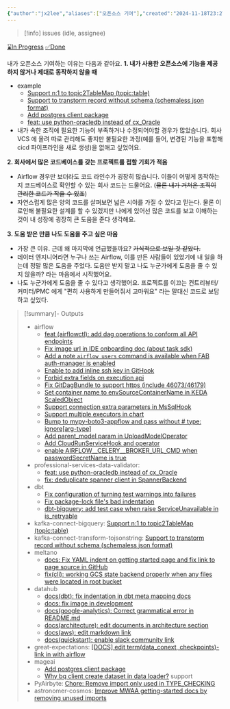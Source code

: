 ```yaml
---
{"author":"jx2lee","aliases":["오픈소스 기여"],"created":"2024-11-18T23:27:22.000+09:00","last-updated":"2024-06-23 22:17","tags":["opensource"],"comments":true,"dg-publish":true,"dg-home-link":false,"dg-show-local-graph":false,"dg-show-backlinks":false,"dg-show-toc":false,"dg-show-inline-title":false,"dg-show-file-tree":false,"dg-enable-search":true,"dg-link-preview":true,"dg-show-tags":false,"dg-pass-frontmatter":false,"permalink":"/opensource-contributions/","dgEnableSearch":true,"dgLinkPreview":true,"dgPassFrontmatter":true,"noteIcon":""}
---
```



> [!info] issues (idle, assignee)[ ](https://github.com/issues?q=is%3Aopen+is%3Aissue+assignee%3Ajx2lee+archived%3Afalse+-org%3Ajx2lee+)

[⌛️In Progress](https://github.com/pulls?q=is%3Aopen+is%3Apr+author%3Ajx2lee+archived%3Afalse+-org%3Ajx2lee+)
[✅Done](https://github.com/pulls?q=is%3Apr+author%3Ajx2lee+archived%3Afalse+-org%3Ajx2lee+is%3Amerged)


내가 오픈소스 기여하는 이유는 다음과 같아요.
**1. 내가 사용한 오픈소스에 기능을 제공하지 않거나 제대로 동작하지 않을 때**
- example
    - [Support n:1 to topic2TableMap (topic:table)](https://github.com/confluentinc/kafka-connect-bigquery/pull/361)
    - [Support to transtorm record without schema (schemaless json format)](https://github.com/an0r0c/kafka-connect-transform-tojsonstring/pull/18)
    - [Add postgres client package](https://github.com/mage-ai/mage-ai/pull/5486)
    - [feat: use python-oracledb instead of cx_Oracle](https://github.com/GoogleCloudPlatform/professional-services-data-validator/pull/1515)
- 내가 속한 조직에 필요한 기능이 부족하거나 수정되어야할 경우가 많았습니다. 회사 VCS 에 올려 따로 관리해도 좋지만 불필요한 과정(예를 들어, 변경된 기능을 포함해 cicd 파이프라인을 새로 생성)을 없애고 싶었어요.

**2. 회사에서 많은 코드베이스를 갖는 프로젝트를 접할 기회가 적음**
- Airflow 경우만 보더라도 코드 라인수가 굉장히 많습니다. 이들이 어떻게 동작하는지 코드베이스로 확인할 수 있는 회사 코드는 드물어요. (~~물론 내가 거쳐온 조직이 관리한 코드가 작을 수 있죠~~)
- 자연스럽게 많은 양의 코드를 살펴보면 넓은 시야를 가질 수 있다고 믿는다. 물론 이로인해 불필요한 설계를 할 수 있겠지만 나에게 있어선 많은 코드를 보고 이해하는 것이 내 성장에 굉장히 큰 도움을 준다 생각해요.

**3. 도움 받은 만큼 나도 도움을 주고 싶은 마음**
- 가장 큰 이유. 근데 왜 마지막에 언급했을까요? ~~가식적으로 보일 것 같았다.~~
- 데이터 엔지니어라면 누구나 쓰는 Airflow, 이를 만든 사람들이 있었기에 내 일을 하는데 정말 많은 도움을 주었다. 도움만 받지 말고 나도 누군가에게 도움을 줄 수 있지 않을까? 라는 마음에서 시작했어요.
- 나도 누군가에게 도움을 줄 수 있다고 생각했어요. 프로젝트를 이끄는 컨트리뷰터/커미터/PMC 에게 "편히 사용하게 만들어줘서 고마워요" 라는 말대신 코드로 보답하고 싶었다.


> [!summary]- Outputs
> - airflow
>     - [feat (airflowctl): add dag operations to conform all API endpoints](https://github.com/apache/airflow/pull/50424)
>     - [Fix image url in IDE onboarding doc (about task sdk)](https://github.com/apache/airflow/pull/48549)
>     - [Add a note `airflow users` command is available when FAB auth-manager is enabled](https://github.com/apache/airflow/pull/46862)
>     - [Enable to add inline ssh key in GitHook](https://github.com/apache/airflow/pull/46181)
>     - [Forbid extra fields on execution api](https://github.com/apache/airflow/pull/44986)
>     - [Fix GitDagBundle to support https (include 46073/46179)](https://github.com/apache/airflow/pull/46226)
>     - [Set container name to envSourceContainerName in KEDA ScaledObject](https://github.com/apache/airflow/pull/44963)
>     - [Support connection extra parameters in MsSqlHook](https://github.com/apache/airflow/pull/44310)
>     - [Support multiple executors in chart](https://github.com/apache/airflow/pull/43606)
>     - [Bump to mypy-boto3-appflow and pass without # type: ignore[arg-type]](https://github.com/apache/airflow/pull/44115)
>     - [Add parent_model param in UploadModelOperator](https://github.com/apache/airflow/pull/42091)
>     - [Add CloudRunServiceHook and operator](https://github.com/apache/airflow/pull/40008)
>     - [enable AIRFLOW\__CELERY__BROKER_URL_CMD when passwordSecretName is true](https://github.com/apache/airflow/pull/40270)
> - professional-services-data-validator:
>     - [feat: use python-oracledb instead of cx_Oracle](https://github.com/GoogleCloudPlatform/professional-services-data-validator/pull/1515)
>     - [fix: deduplicate spanner client in SpannerBackend](https://github.com/GoogleCloudPlatform/professional-services-data-validator/pull/1554)
> - dbt
>     - [Fix configuration of turning test warnings into failures](https://github.com/dbt-labs/dbt-core/pull/9347)
>     - [Fix package-lock file's bad indentation](https://github.com/dbt-labs/dbt-core/pull/9341)
>     - [dbt-bigquery: add test case when raise ServiceUnavailable in is_retryable](https://github.com/dbt-labs/dbt-bigquery/pull/1224)
> - kafka-connect-bigquery: [Support n:1 to topic2TableMap (topic:table)](https://github.com/confluentinc/kafka-connect-bigquery/pull/361)
> - kafka-connect-transform-tojsonstring: [Support to transtorm record without schema (schemaless json format)](https://github.com/an0r0c/kafka-connect-transform-tojsonstring/pull/18)
> - meltano
>     - [docs: Fix YAML indent on getting started page and fix link to page source in GitHub](https://github.com/meltano/meltano/pull/7187)
>     - [fix(cli): working GCS state backend properly when any files were located in root bucket](https://github.com/meltano/meltano/pull/8648)
> - datahub
>     - [docs(dbt): fix indentation in dbt meta mapping docs](https://github.com/datahub-project/datahub/pull/7045)
>     - [docs: fix image in development](https://github.com/datahub-project/datahub/pull/7637)
>     - [docs(google-analytics): Correct grammatical error in README.md](https://github.com/datahub-project/datahub/pull/6870)
>     - [docs(architecture): edit documents in architecture section](https://github.com/datahub-project/datahub/pull/6798)
>     - [docs(aws): edit markdown link](https://github.com/datahub-project/datahub/pull/6706)
>     - [docs(quickstart): enable slack community link](https://github.com/datahub-project/datahub/pull/6209)
> - great-expectations: [[DOCS] edit term(data_conext, checkpoints)-link in with airflow](https://github.com/great-expectations/great_expectations/pull/6646)
> - mageai
>     - [Add postgres client package](https://github.com/mage-ai/mage-ai/pull/5486)
>     - [Why bq client create dataset in data loader?](https://github.com/mage-ai/mage-ai/issues/5197) support
> - PyAirbyte: [Chore: Remove import only used in TYPE_CHECKING](https://github.com/airbytehq/PyAirbyte/pull/421)
> - astronomer-cosmos: [Improve MWAA getting-started docs by removing unused imports](https://github.com/astronomer/astronomer-cosmos/pull/1562)
